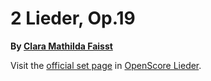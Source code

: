 
# 2 Lieder, Op.19

__By [Clara Mathilda Faisst](..)__

Visit the [official set page] in [OpenScore Lieder].

[official set page]: https://musescore.com/openscore-lieder-corpus/sets/5106755
[OpenScore Lieder]: https://musescore.com/openscore-lieder-corpus

